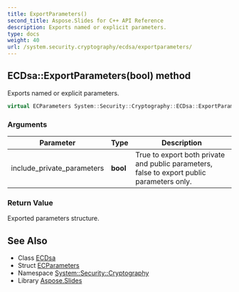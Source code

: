 ```yaml
---
title: ExportParameters()
second_title: Aspose.Slides for C++ API Reference
description: Exports named or explicit parameters.
type: docs
weight: 40
url: /system.security.cryptography/ecdsa/exportparameters/
---
```

## ECDsa::ExportParameters(bool) method


Exports named or explicit parameters.

```cpp
virtual ECParameters System::Security::Cryptography::ECDsa::ExportParameters(bool include_private_parameters)
```


### Arguments

| Parameter | Type | Description |
| --- | --- | --- |
| include_private_parameters | **bool** | True to export both private and public parameters, false to export public parameters only. |

### Return Value

Exported parameters structure.

## See Also

* Class [ECDsa](../)
* Struct [ECParameters](../../ecparameters/)
* Namespace [System::Security::Cryptography](../../)
* Library [Aspose.Slides](../../../)